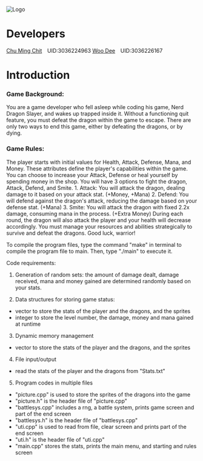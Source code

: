 ![Logo](https://images.cooltext.com/5696966.png)

# Developers
  [Chu Ming Chit](https://github.com/PeterPan246)&ensp;&ensp;UID:3036224963
  [Woo Dee](https://github.com/PeterPan246)&ensp;&ensp;UID:3036226167


# Introduction
### Game Background:

  You are a game developer who fell asleep while coding his game, Nerd Dragon Slayer, and wakes up trapped inside it.
  Without a functioning quit feature, you must defeat the dragon within the game to escape. 
  There are only two ways to end this game, either by defeating the dragons, or by dying.



### Game Rules:

  The player starts with initial values for Health, Attack, Defense, Mana, and Money.
  These attributes define the player's capabilities within the game.
  You can choose to increase your Attack, Defense or heal yourself by spending money in the shop.
  You will have 3 options to fight the dragon, Attack, Defend, and Smite.
    1. Attack: You will attack the dragon, dealing damage to it based on your attack stat. (+Money, +Mana)
    2. Defend: You will defend against the dragon's attack, reducing the damage based on your defense stat. (+Mana)
    3. Smite: You will attack the dragon with fixed 2.2x damage, consuming mana in the process. (+Extra Money)
  During each round, the dragon will also attack the player and your health will decrease accordingly. You must manage your resources and abilities strategically to survive and defeat the dragons. Good luck, warrior!




To compile the program files, type the command "make" in terminal to compile the program file to main.
Then, type "./main" to execute it.

Code requirements:

1. Generation of random sets: the amount of damage dealt, damage received, mana and money gained are determined randomly based on your stats.

2. Data structures for storing game status:
- vector to store the stats of the player and the dragons, and the sprites
- integer to store the level number, the damage, money and mana gained at runtime

3. Dynamic memory management
- vector to store the stats of the player and the dragons, and the sprites

4. File input/output
- read the stats of the player and the dragons from "Stats.txt"

5. Program codes in multiple files
- "picture.cpp" is used to store the sprites of the dragons into the game
- "picture.h" is the header file of "picture.cpp"
- "battlesys.cpp" includes a rng, a battle system, prints game screen and part of the end screen
- "battlesys.h" is the header file of "battlesys.cpp"
- "uti.cpp" is used to read from file, clear screen and prints part of the end screen
- "uti.h" is the header file of "uti.cpp"
- "main.cpp" stores the stats, prints the main menu, and starting and rules screen
